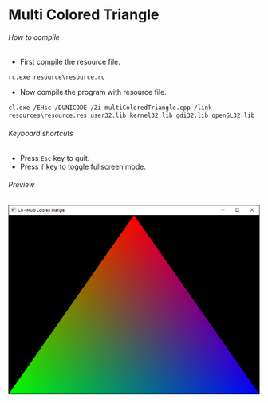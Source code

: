 Multi Colored Triangle
======================

###### How to compile

- First compile the resource file.

```
rc.exe resource\resource.rc
```

- Now compile the program with resource file.

```
cl.exe /EHsc /DUNICODE /Zi multiColoredTriangle.cpp /link resources\resource.res user32.lib kernel32.lib gdi32.lib openGL32.lib
```

###### Keyboard shortcuts
- Press ```Esc``` key to quit.
- Press ```f``` key to toggle fullscreen mode.

###### Preview
![multiColoredTriangle][multiColoredTriangle-image]

<!-- Image declaration -->

[multiColoredTriangle-image]: ./preview/multiColoredTriangle.png "OpenGL Multi Colored Triangle"
